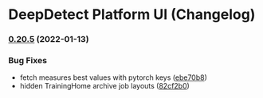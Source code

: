 # DeepDetect Platform UI (Changelog)

### [0.20.5](https://github.com/jolibrain/platform_ui/compare/v0.20.4...v0.20.5) (2022-01-13)


### Bug Fixes

* fetch measures best values with pytorch keys ([ebe70b8](https://github.com/jolibrain/platform_ui/commit/ebe70b84b00fdc67a586bb78d6b807451c87fbba))
* hidden TrainingHome archive job layouts ([82cf2b0](https://github.com/jolibrain/platform_ui/commit/82cf2b01b9c8fd5f0449d6ddd8159de46ac2f048))
